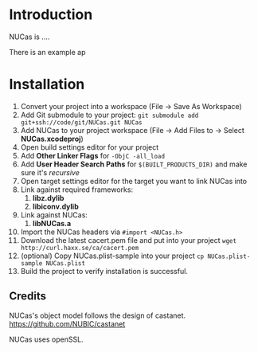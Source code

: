 Introduction
============

NUCas is ....

There is an example ap


Installation
============

1. Convert your project into a workspace (File -> Save As Workspace)
1. Add Git submodule to your project: `git submodule add git+ssh://code/git/NUCas.git NUCas`
1. Add NUCas to your project workspace (File -> Add Files to <Your Project> -> Select **NUCas.xcodeproj**)
1. Open build settings editor for your project
1. Add **Other Linker Flags** for `-ObjC -all_load` 
1. Add **User Header Search Paths** for `$(BUILT_PRODUCTS_DIR)` and make sure it's *recursive*
1. Open target settings editor for the target you want to link NUCas into
1. Link against required frameworks:
    1. **libz.dylib**
    1. **libiconv.dylib**
1. Link against NUCas:
    1. **libNUCas.a**
1. Import the NUCas headers via `#import <NUCas.h>`
1. Download the latest cacert.pem file and put into your project `wget http://curl.haxx.se/ca/cacert.pem`
1. (optional) Copy NUCas.plist-sample into your project `cp NUCas.plist-sample NUCas.plist`
1. Build the project to verify installation is successful.

Credits
-------

NUCas's object model follows the design of castanet. https://github.com/NUBIC/castanet

NUCas uses openSSL.
